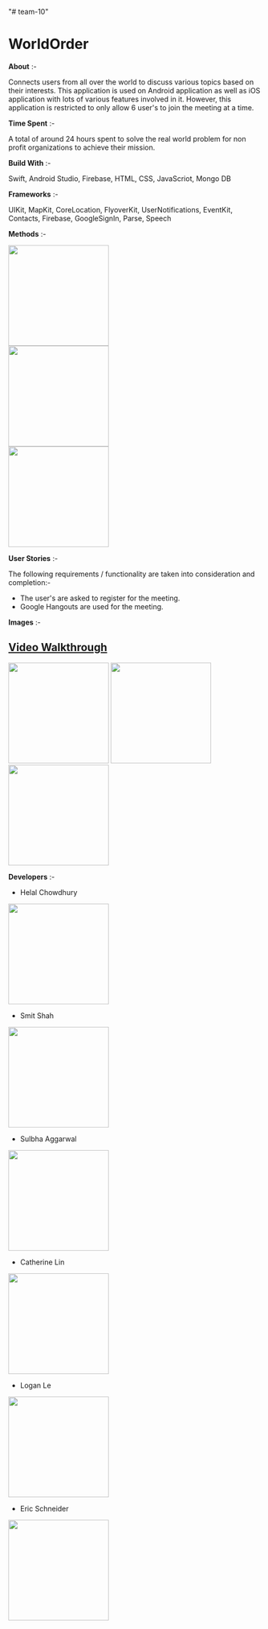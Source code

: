 "# team-10" 

# WorldOrder

**About** :-  

Connects users from all over the world to discuss various topics based on their interests. This application is used on Android application as well as iOS application with lots of various features involved in it. However, this application is restricted to only allow 6 user's to join the meeting at a time.

**Time Spent** :- 

A total of around 24 hours spent to solve the real world problem for non profit organizations to achieve their mission.

**Build With** :-

Swift, Android Studio, Firebase, HTML, CSS, JavaScriot, Mongo DB

**Frameworks** :- 

UIKit, MapKit, CoreLocation, FlyoverKit, UserNotifications, EventKit, Contacts, Firebase, GoogleSignIn, Parse, Speech


**Methods** :-

<div style="display: inline-block;">
  <img src="https://github.com/jerseycity19/team-10/blob/master/MVP.jpg"  width="200">
 <!-- <img src="assets/"  width="295"> -->
  <!-- <img src="assets/"  width="400"> -->
</div><br/>

<div style="display: inline-block;">
  <img src="https://github.com/jerseycity19/team-10/blob/master/Image.jpg"  width="200">
 <!-- <img src="assets/"  width="295"> -->
  <!-- <img src="assets/"  width="400"> -->
</div><br/>

<div style="display: inline-block;">
  <img src="https://github.com/jerseycity19/team-10/blob/master/Brainstorm.jpg"  width="200">
 <!-- <img src="assets/"  width="295"> -->
  <!-- <img src="assets/"  width="400"> -->
</div><br/>




**User Stories** :- 

The following requirements / functionality are taken into consideration and completion:-

- The user's are asked to register for the meeting.
- Google Hangouts are used for the meeting. 
 
 
**Images** :-

 ## [Video Walkthrough](https://drive.google.com/file/d/15Emb15vuooPL-Ng8_mLbU2g3ckXF1Lmp/view?usp=sharing)
<div style="display: inline-block;">
  <img src="https://github.com/jerseycity19/team-10/blob/master/filter.png"  width="200">
  <img src="https://github.com/jerseycity19/team-10/blob/master/pro.png"  width="200">
 <img src="https://github.com/jerseycity19/team-10/blob/master/survey.png"  width="200">
 <!-- <img src="assets/"  width="295"> -->
  <!-- <img src="assets/"  width="400"> -->
</div><br/>

**Developers** :-

- Helal Chowdhury 

<div style="display: inline-block;">
  <img src="https://github.com/jerseycity19/team-10/blob/master/Helal%20Chowdhury%20.jpg"  width="200">
 <!-- <img src="assets/"  width="295"> -->
  <!-- <img src="assets/"  width="400"> -->
</div><br/>

- Smit Shah 

<div style="display: inline-block;">
  <img src="https://github.com/jerseycity19/team-10/blob/master/Smit%20Shah.jpg"  width="200">
 <!-- <img src="assets/"  width="295"> -->
  <!-- <img src="assets/"  width="400"> -->
</div><br/>

- Sulbha Aggarwal 

<div style="display: inline-block;">
  <img src="https://github.com/jerseycity19/team-10/blob/master/Sulbha%20Aggarwal.jpg"  width="200">
 <!-- <img src="assets/"  width="295"> -->
  <!-- <img src="assets/"  width="400"> -->
</div><br/>

- Catherine Lin 

<div style="display: inline-block;">
  <img src="https://github.com/jerseycity19/team-10/blob/master/Catherine%20Lin.jpg"  width="200">
 <!-- <img src="assets/"  width="295"> -->
  <!-- <img src="assets/"  width="400"> -->
</div><br/>

- Logan Le 

<div style="display: inline-block;">
  <img src="https://github.com/jerseycity19/team-10/blob/master/Logan%20Le%20.jpg"  width="200">
 <!-- <img src="assets/"  width="295"> -->
  <!-- <img src="assets/"  width="400"> -->
</div><br/>

- Eric Schneider 

<div style="display: inline-block;">
  <img src="https://github.com/jerseycity19/team-10/blob/master/Eric%20Schneider.jpg"  width="200">
 <!-- <img src="assets/"  width="295"> -->
  <!-- <img src="assets/"  width="400"> -->
</div><br/>
